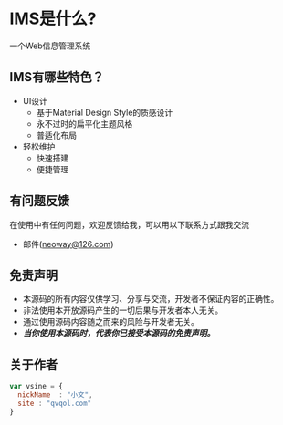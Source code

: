 # IMS是什么?

一个Web信息管理系统

## IMS有哪些特色？
* UI设计
    *  基于Material Design Style的质感设计
    *  永不过时的扁平化主题风格
    *  普适化布局
* 轻松维护
    *  快速搭建
    *  便捷管理



## 有问题反馈
在使用中有任何问题，欢迎反馈给我，可以用以下联系方式跟我交流

* 邮件(neoway@126.com)

## 免责声明
*  本源码的所有内容仅供学习、分享与交流，开发者不保证内容的正确性。
*  非法使用本开放源码产生的一切后果与开发者本人无关。
*  通过使用源码内容随之而来的风险与开发者无关。
*  ***当你使用本源码时，代表你已接受本源码的免责声明。***

## 关于作者

```javascript
var vsine = {
  nickName  : "小文",
  site : "qvqol.com"
}
```